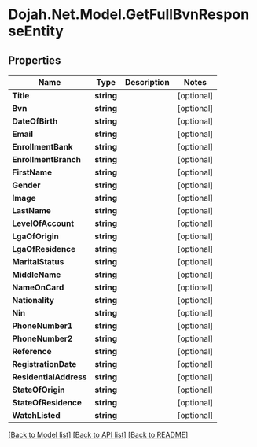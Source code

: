 # Dojah.Net.Model.GetFullBvnResponseEntity

## Properties

Name | Type | Description | Notes
------------ | ------------- | ------------- | -------------
**Title** | **string** |  | [optional] 
**Bvn** | **string** |  | [optional] 
**DateOfBirth** | **string** |  | [optional] 
**Email** | **string** |  | [optional] 
**EnrollmentBank** | **string** |  | [optional] 
**EnrollmentBranch** | **string** |  | [optional] 
**FirstName** | **string** |  | [optional] 
**Gender** | **string** |  | [optional] 
**Image** | **string** |  | [optional] 
**LastName** | **string** |  | [optional] 
**LevelOfAccount** | **string** |  | [optional] 
**LgaOfOrigin** | **string** |  | [optional] 
**LgaOfResidence** | **string** |  | [optional] 
**MaritalStatus** | **string** |  | [optional] 
**MiddleName** | **string** |  | [optional] 
**NameOnCard** | **string** |  | [optional] 
**Nationality** | **string** |  | [optional] 
**Nin** | **string** |  | [optional] 
**PhoneNumber1** | **string** |  | [optional] 
**PhoneNumber2** | **string** |  | [optional] 
**Reference** | **string** |  | [optional] 
**RegistrationDate** | **string** |  | [optional] 
**ResidentialAddress** | **string** |  | [optional] 
**StateOfOrigin** | **string** |  | [optional] 
**StateOfResidence** | **string** |  | [optional] 
**WatchListed** | **string** |  | [optional] 

[[Back to Model list]](../README.md#documentation-for-models) [[Back to API list]](../README.md#documentation-for-api-endpoints) [[Back to README]](../README.md)

